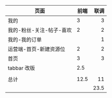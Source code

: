 | 页面                     | 前端 | 联调 |
| ------------------------ | ---- | ---: |
| 我的                     | 3    |    3 |
| 我的-粉丝-关注-帖子-喜欢 | 2    |    2 |
| 我的-我的订单            |      |    1 |
| 运营端-首页-新建资源位   | 2    |    2 |
| 首页                     | 3    |    3 |
| tabbar 改版              | 2.5  |      |
|                          |      |      |
| 总计                     | 12.5 |   11 |
|                          |      | 23.5 |

